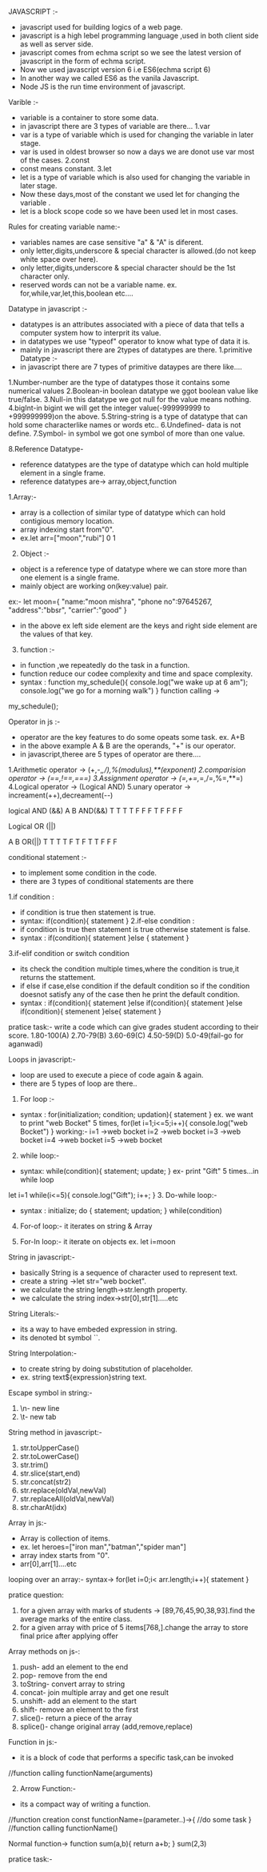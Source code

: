 JAVASCRIPT :-
- javascript used for building logics of a web page.
- javascript is a high lebel programming language ,used in both client side as well as server side.
- javascript comes from echma script so we see the latest version of javascript in the form of echma script.
- Now we used javascript version 6 i.e ES6(echma script 6)
- In another way we called ES6 as the vanila Javascript.
- Node JS is the run time environment of javascript.

Varible :-
- variable is a container to store some data.
- in javascript there are 3 types of variable are there...
1.var
- var is a type of variable which is used for changing the variable in later stage.
- var is used in oldest browser so now a days we are donot use var most of the cases.
2.const
- const means constant.
3.let
- let is a type of variable which is also used for changing  the variable in later stage.
- Now these days,most of the constant we used let for changing the variable .
- let is a block scope code so we have been used let in most cases.

Rules for creating variable name:-
- variables names are case sensitive "a" & "A" is diferent.
- only letter,digits,underscore & special character is allowed.(do not keep white space over here).
- only letter,digits,underscore & special character should be the 1st character only.
- reserved words can not be a variable name.
ex. for,while,var,let,this,boolean etc....

Datatype in javascript :-
- datatypes is an attributes associated with a piece of data that tells a computer system how to interprit its value.
- in datatypes we use "typeof" operator to know what type of data it is.
- mainly in javascript there are 2types of datatypes are there.
1.primitive Datatype :-
- in javascript there are 7 types of primitive dataypes are there like....

1.Number-number are the type of datatypes those it contains some numerical values
2.Boolean-in boolean datatype we ggot boolean value like true/false.
3.Null-in this datatype we got null for the value means nothing.
4.bigInt-in bigint we will get the integer value(-999999999 to +999999999)on the above.
5.String-string is a type of datatype that can hold some characterlike names or words etc..
6.Undefined- data is not define.
7.Symbol- in symbol we got one symbol of more than one value.

8.Reference Datatype-
- reference datatypes are the type of datatype which can hold multiple element in a single frame.
- reference datatypes are-> array,object,function

1.Array:- 
- array is a collection of similar type of datatype which can hold contigious memory location.
- array indexing start from"0".
- ex.let arr=["moon","rubi"]
                0      1

2. Object :-
- object is a reference type of datatype where we can store more than one element is a single frame.
- mainly object are working on(key:value) pair.

ex:-
let moon={
    "name:"moon mishra",
    "phone no":97645267,
    "address":"bbsr",
    "carrier":"good"
}
- in the above ex left side element are the keys and right side element are the values of that key.

3. function :-
- in function ,we repeatedly do the task in a function.
- function reduce our codee complexity and time and space complexity.
- syntax :
function my_schedule(){
    console.log("we wake up at 6 am");
    console.log("we go for a morning walk")
}
function calling ->

my_schedule();

Operator in js :-
- operator are the key features to do some opeats some task.
ex. A+B
- in the above example A & B are the operands, "+" is our operator.
- in javascript,theree are 5 types of operator are there....

1.Arithmetic operator -> (+,-,*,/),%(modulus),**(exponent)
2.comparision operator -> (==,!==,===)
3.Assignment operator -> (=,+=,*=,/=,%=,**=)
4.Logical operator -> (Logical AND)
5.unary operator -> increament(++),decreament(--)

logical AND (&&)
 A  B  AND(&&)
 T  T    T
 T  F    F
 F  T    F
 F  F    F

 Logical OR (||)

 A  B   OR(||)
 T  T    T
 T  F    T
 F  T    T
 F  F    F 



 conditional statement :-

 - to implement some condition in the code.
 - there are 3 types of conditional statements are there 

 1.if condition : 
 - if condition is true then statement is true.
 - syntax:
 if(condition){
    statement
 }
 2.if-else condition :
 - if condition is true then statement is true otherwise statement is false.
 - syntax :
 if(condition){
    statement
 }else {
    statement
 }

 3.if-elif condition or switch condition
 - its check the condition multiple times,where the condition is true,it returns the stattement.
 - if else if case,else condition if the default condition so if the condition doesnot satisfy any of the case then he print the default condition.
 - syntax :
 if(condition){
    statement
 }else if(condition){
    statement
 }else if(condition){
    stemenent
 }else{
    statement
 }

 pratice task:-
 write a code which can give grades student according to their score.
 1.80-100(A)
 2.70-79(B)
 3.60-69(C)
 4.50-59(D)
 5.0-49(fail-go for aganwadi)

 Loops in javascript:-
 - loop are used to execute a piece of code again & again.
 - there are 5 types of loop are there..
 1. For loop :-
 - syntax :
 for(initialization; condition; updation){
   statement
 }
 ex. we want to print "web Bocket" 5 times,
 for(let i=1;i<=5;i++){
   console.log("web Bocket")
 }
 working:-
 i=1 ->web bocket
 i=2 ->web bocket
 i=3 ->web bocket
 i=4 ->web bocket
 i=5 ->web bocket

 2. while loop:-
 - syntax:
 while(condition){
   statement;
   update;
 }
 ex- print "Gift" 5 times...in while loop

 let i=1
 while(i<=5){
   console.log("Gift");
   i++;
 }
 3. Do-while loop:-
 - syntax :
 initialize;
 do {
   statement;
   updation;
 } while(condition)

 4. For-of loop:- it iterates on string & Array


 5. For-In loop:- it iterate on objects
 ex. 
 let i=moon


 String in javascript:-

 - basically String is a sequence of character used to represent text.
 - create a string ->let str="web bocket".
 - we calculate the string length->str.length property.
 - we calculate the string index->str[0],str[1].....etc

 String Literals:-
 - its a way to have embeded expression in string.
 - its denoted bt symbol ``.

 String Interpolation:-
 - to create string by doing substitution of placeholder.
 - ex. string text${expression}string text.

 Escape symbol in string:-
 1. \n- new line
 2. \t- new tab

 String method in javascript:-
 1. str.toUpperCase()
 2. str.toLowerCase()
 3. str.trim()
 4. str.slice(start,end)
 5. str.concat(str2)
 6. str.replace(oldVal,newVal)
 7. str.replaceAll(oldVal,newVal)
 7. str.charAt(idx)

 Array in js:-
 - Array is collection of items.
 - ex. let heroes=["iron man","batman","spider man"]
 - array index starts from "0".
 - arr[0],arr[1]....etc

 looping over an array:-
 syntax->
 for(let i=0;i< arr.length;i++){
   statement
 }
 
pratice question:
1. for a given array with marks of students -> [89,76,45,90,38,93].find the average marks of the entire class.
2. for a given array with price of 5 items[768,].change the array to store final price after applying offer 
 

Array methods on js-:

1. push- add an element to the end
2. pop- remove from the end
3. toString- convert array to string
4. concat- join multiple array and get one result
5. unshift- add an element to the start
6. shift- remove an element to the first
7. slice()- return a piece of the array 
8. splice()- change original array (add,remove,replace)

Function in js:-
- it is a block of code that performs a specific task,can be invoked












//function calling
functionName(arguments)

2. Arrow Function:-
- its a compact way of writing a function.

//function creation
const functionName=(parameter..)->{
   //do some task
}
//function calling
functionName()

Normal function->
function sum(a,b){
   return a+b;
}
sum(2,3)


pratice task:-







 










